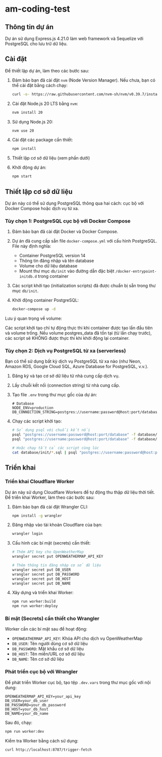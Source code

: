 # am-coding-test

## Thông tin dự án

Dự án sử dụng Express.js 4.21.0 làm web framework và Sequelize với PostgreSQL cho lưu trữ dữ liệu.

## Cài đặt

Để thiết lập dự án, làm theo các bước sau:

1. Đảm bảo bạn đã cài đặt `nvm` (Node Version Manager). Nếu chưa, bạn có thể cài đặt bằng cách chạy:

   ```bash
   curl -o- https://raw.githubusercontent.com/nvm-sh/nvm/v0.39.7/install.sh | bash
   ```

2. Cài đặt Node.js 20 LTS bằng `nvm`:

   ```bash
   nvm install 20
   ```

3. Sử dụng Node.js 20:

   ```bash
   nvm use 20
   ```

4. Cài đặt các package cần thiết:

   ```bash
   npm install
   ```

5. Thiết lập cơ sở dữ liệu (xem phần dưới)

6. Khởi động dự án:

   ```bash
   npm start
   ```

## Thiết lập cơ sở dữ liệu

Dự án này có thể sử dụng PostgreSQL thông qua hai cách: cục bộ với Docker Compose hoặc dịch vụ từ xa.

### Tùy chọn 1: PostgreSQL cục bộ với Docker Compose

1. Đảm bảo bạn đã cài đặt Docker và Docker Compose.

2. Dự án đã cung cấp sẵn file `docker-compose.yml` với cấu hình PostgreSQL. File này định nghĩa:
   
   - Container PostgreSQL version 14
   - Thông tin đăng nhập và tên database
   - Volume cho dữ liệu database
   - Mount thư mục `db/init` vào đường dẫn đặc biệt `/docker-entrypoint-initdb.d` trong container

3. Các script khởi tạo (initialization scripts) đã được chuẩn bị sẵn trong thư mục `db/init`. 

4. Khởi động container PostgreSQL:

   ```bash
   docker-compose up -d
   ```

Lưu ý quan trọng về volume:

Các script khởi tạo chỉ tự động thực thi khi container được tạo lần đầu tiên và volume trống.
Nếu volume postgres_data đã tồn tại (từ lần chạy trước), các script sẽ KHÔNG được thực thi khi khởi động lại container.

### Tùy chọn 2: Dịch vụ PostgreSQL từ xa (serverless)

Bạn có thể sử dụng bất kỳ dịch vụ PostgreSQL từ xa nào (như Neon, Amazon RDS, Google Cloud SQL, Azure Database for PostgreSQL, v.v.).

1. Đăng ký và tạo cơ sở dữ liệu từ nhà cung cấp dịch vụ.

2. Lấy chuỗi kết nối (connection string) từ nhà cung cấp.

3. Tạo file `.env` trong thư mục gốc của dự án:

   ```
   # Database
   NODE_ENV=production
   DB_CONNECTION_STRING=postgres://username:password@host:port/database
   ```

4. Chạy các script khởi tạo:

   ```bash
   # Sử dụng psql với chuỗi kết nối
   psql "postgres://username:password@host:port/database" -f database/init/schema.sql
   psql "postgres://username:password@host:port/database" -f database/init/seed.sql
   
   # Hoặc chạy tất cả các script cùng lúc
   cat database/init/*.sql | psql "postgres://username:password@host:port/database"
   ```

## Triển khai

### Triển khai Cloudflare Worker

Dự án này sử dụng Cloudflare Workers để tự động thu thập dữ liệu thời tiết. Để triển khai Worker, làm theo các bước sau:

1. Đảm bảo bạn đã cài đặt Wrangler CLI:

   ```bash
   npm install -g wrangler
   ```

2. Đăng nhập vào tài khoản Cloudflare của bạn:

   ```bash
   wrangler login
   ```

3. Cấu hình các bí mật (secrets) cần thiết:

   ```bash
   # Thêm API key cho OpenWeatherMap
   wrangler secret put OPENWEATHERMAP_API_KEY

   # Thêm thông tin đăng nhập cơ sở dữ liệu
   wrangler secret put DB_USER
   wrangler secret put DB_PASSWORD
   wrangler secret put DB_HOST
   wrangler secret put DB_NAME
   ```

4. Xây dựng và triển khai Worker:

   ```bash
   npm run worker:build
   npm run worker:deploy
   ```

### Bí mật (Secrets) cần thiết cho Wrangler

Worker cần các bí mật sau để hoạt động:

- `OPENWEATHERMAP_API_KEY`: Khóa API cho dịch vụ OpenWeatherMap
- `DB_USER`: Tên người dùng cơ sở dữ liệu
- `DB_PASSWORD`: Mật khẩu cơ sở dữ liệu
- `DB_HOST`: Tên miền/URL cơ sở dữ liệu
- `DB_NAME`: Tên cơ sở dữ liệu

### Phát triển cục bộ với Wrangler

Để phát triển Worker cục bộ, tạo tệp `.dev.vars` trong thư mục gốc với nội dung:

```
OPENWEATHERMAP_API_KEY=your_api_key
DB_USER=your_db_user
DB_PASSWORD=your_db_password
DB_HOST=your_db_host
DB_NAME=your_db_name
```

Sau đó, chạy:

```bash
npm run worker:dev
```

Kiểm tra Worker bằng cách sử dụng:

```bash
curl http://localhost:8787/trigger-fetch
```